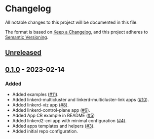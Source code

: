 # Changelog

All notable changes to this project will be documented in this file.

The format is based on [Keep a Changelog](https://keepachangelog.com/en/1.0.0/),
and this project adheres to [Semantic Versioning](https://semver.org/spec/v2.0.0.html).

## [Unreleased]

## [0.1.0] - 2023-02-14

### Added

- Added examples ([#11](https://github.com/giantswarm/linkerd-bundle/pull/11)).
- Added linkerd-multicluster and linkerd-multicluster-link apps ([#10](https://github.com/giantswarm/linkerd-bundle/pull/10)).
- Added linkerd-viz app ([#8](https://github.com/giantswarm/linkerd-bundle/pull/8)).
- Added linkerd-control-plane app ([#6](https://github.com/giantswarm/linkerd-bundle/pull/6)).
- Added App CR example in README ([#5](https://github.com/giantswarm/linkerd-bundle/pull/5))
- Added linkerd2-cni app with minimal configuration ([#4](https://github.com/giantswarm/linkerd-bundle/pull/4)).
- Added apps templates and helpers ([#3](https://github.com/giantswarm/linkerd-bundle/pull/3)).
- Added initial repo configuration.

[Unreleased]: https://github.com/giantswarm/linkerd-bundle/compare/v0.1.0...HEAD
[0.1.0]: https://github.com/giantswarm/linkerd-bundle/releases/tag/v0.1.0
